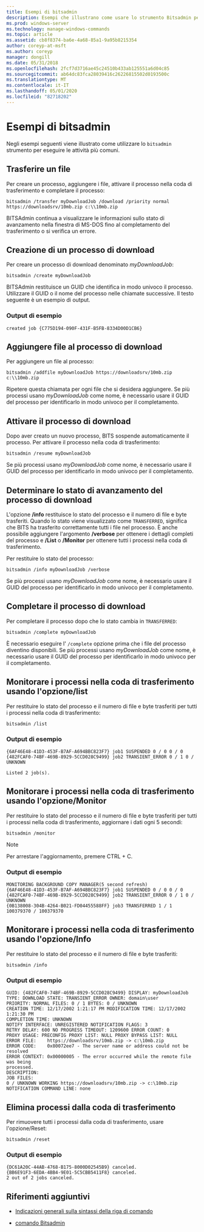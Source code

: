 ```yaml
---
title: Esempi di bitsadmin
description: Esempi che illustrano come usare lo strumento Bitsadmin per eseguire le attività più comuni.
ms.prod: windows-server
ms.technology: manage-windows-commands
ms.topic: article
ms.assetid: cb8f8374-ba6e-4a68-85a1-9a95b8215354
author: coreyp-at-msft
ms.author: coreyp
manager: dongill
ms.date: 05/31/2018
ms.openlocfilehash: 2fcf7d3716ae45c24510b433ab125551a6d04c85
ms.sourcegitcommit: ab64dc83fca28039416c26226815502d0193500c
ms.translationtype: MT
ms.contentlocale: it-IT
ms.lasthandoff: 05/01/2020
ms.locfileid: "82718202"
---
```

# <a name="bitsadmin-examples"></a>Esempi di bitsadmin

Negli esempi seguenti viene illustrato come utilizzare lo `bitsadmin` strumento per eseguire le attività più comuni.

## <a name="transfer-a-file"></a>Trasferire un file

Per creare un processo, aggiungere i file, attivare il processo nella coda di trasferimento e completare il processo:

`bitsadmin /transfer myDownloadJob /download /priority normal https://downloadsrv/10mb.zip c:\\10mb.zip`

BITSAdmin continua a visualizzare le informazioni sullo stato di avanzamento nella finestra di MS-DOS fino al completamento del trasferimento o si verifica un errore.

## <a name="create-a-download-job"></a>Creazione di un processo di download

Per creare un processo di download denominato *myDownloadJob*:

```
bitsadmin /create myDownloadJob
```

BITSAdmin restituisce un GUID che identifica in modo univoco il processo. Utilizzare il GUID o il nome del processo nelle chiamate successive. Il testo seguente è un esempio di output.

### <a name="sample-output"></a>Output di esempio

`created job {C775D194-090F-431F-B5FB-8334D00D1CB6}`

## <a name="add-files-to-the-download-job"></a>Aggiungere file al processo di download

Per aggiungere un file al processo:

```
bitsadmin /addfile myDownloadJob https://downloadsrv/10mb.zip c:\\10mb.zip
```

Ripetere questa chiamata per ogni file che si desidera aggiungere. Se più processi usano *myDownloadJob* come nome, è necessario usare il GUID del processo per identificarlo in modo univoco per il completamento.

## <a name="activate-the-download-job"></a>Attivare il processo di download

Dopo aver creato un nuovo processo, BITS sospende automaticamente il processo. Per attivare il processo nella coda di trasferimento:

```
bitsadmin /resume myDownloadJob
```

Se più processi usano *myDownloadJob* come nome, è necessario usare il GUID del processo per identificarlo in modo univoco per il completamento.

## <a name="determine-the-progress-of-the-download-job"></a>Determinare lo stato di avanzamento del processo di download

L'opzione **/info** restituisce lo stato del processo e il numero di file e byte trasferiti. Quando lo stato viene visualizzato come `TRANSFERRED`, significa che BITS ha trasferito correttamente tutti i file nel processo. È anche possibile aggiungere l'argomento **/verbose** per ottenere i dettagli completi del processo e **/List** o **/Monitor** per ottenere tutti i processi nella coda di trasferimento.

Per restituire lo stato del processo:

```
bitsadmin /info myDownloadJob /verbose
```

Se più processi usano *myDownloadJob* come nome, è necessario usare il GUID del processo per identificarlo in modo univoco per il completamento.

## <a name="complete-the-download-job"></a>Completare il processo di download

Per completare il processo dopo che lo stato cambia in `TRANSFERRED`:

```
bitsadmin /complete myDownloadJob
```

È necessario eseguire l' `/complete` opzione prima che i file del processo diventino disponibili. Se più processi usano *myDownloadJob* come nome, è necessario usare il GUID del processo per identificarlo in modo univoco per il completamento.

## <a name="monitor-jobs-in-the-transfer-queue-using-the-list-switch"></a>Monitorare i processi nella coda di trasferimento usando l'opzione/list

Per restituire lo stato del processo e il numero di file e byte trasferiti per tutti i processi nella coda di trasferimento:

```
bitsadmin /list
```

### <a name="sample-output"></a>Output di esempio

```
{6AF46E48-41D3-453F-B7AF-A694BBC823F7} job1 SUSPENDED 0 / 0 0 / 0
{482FCAF0-74BF-469B-8929-5CCD028C9499} job2 TRANSIENT_ERROR 0 / 1 0 / UNKNOWN

Listed 2 job(s).
```

## <a name="monitor-jobs-in-the-transfer-queue-using-the-monitor-switch"></a>Monitorare i processi nella coda di trasferimento usando l'opzione/Monitor

Per restituire lo stato del processo e il numero di file e byte trasferiti per tutti i processi nella coda di trasferimento, aggiornare i dati ogni 5 secondi:

```
bitsadmin /monitor
```

> [!NOTE]
> Per arrestare l'aggiornamento, premere CTRL + C.

### <a name="sample-output"></a>Output di esempio

```
MONITORING BACKGROUND COPY MANAGER(5 second refresh)
{6AF46E48-41D3-453F-B7AF-A694BBC823F7} job1 SUSPENDED 0 / 0 0 / 0
{482FCAF0-74BF-469B-8929-5CCD028C9499} job2 TRANSIENT_ERROR 0 / 1 0 / UNKNOWN
{0B138008-304B-4264-B021-FD04455588FF} job3 TRANSFERRED 1 / 1 100379370 / 100379370
```

## <a name="monitor-jobs-in-the-transfer-queue-using-the-info-switch"></a>Monitorare i processi nella coda di trasferimento usando l'opzione/Info

Per restituire lo stato del processo e il numero di file e byte trasferiti:

```
bitsadmin /info
```

### <a name="sample-output"></a>Output di esempio

```
GUID: {482FCAF0-74BF-469B-8929-5CCD028C9499} DISPLAY: myDownloadJob
TYPE: DOWNLOAD STATE: TRANSIENT_ERROR OWNER: domain\user
PRIORITY: NORMAL FILES: 0 / 1 BYTES: 0 / UNKNOWN
CREATION TIME: 12/17/2002 1:21:17 PM MODIFICATION TIME: 12/17/2002 1:21:30 PM
COMPLETION TIME: UNKNOWN
NOTIFY INTERFACE: UNREGISTERED NOTIFICATION FLAGS: 3
RETRY DELAY: 600 NO PROGRESS TIMEOUT: 1209600 ERROR COUNT: 0
PROXY USAGE: PRECONFIG PROXY LIST: NULL PROXY BYPASS LIST: NULL
ERROR FILE:    https://downloadsrv/10mb.zip -> c:\10mb.zip
ERROR CODE:    0x80072ee7 - The server name or address could not be resolved
ERROR CONTEXT: 0x00000005 - The error occurred while the remote file was being 
processed.
DESCRIPTION:
JOB FILES:
0 / UNKNOWN WORKING https://downloadsrv/10mb.zip -> c:\10mb.zip
NOTIFICATION COMMAND LINE: none
```

## <a name="delete-jobs-from-the-transfer-queue"></a>Elimina processi dalla coda di trasferimento

Per rimuovere tutti i processi dalla coda di trasferimento, usare l'opzione/Reset:

```
bitsadmin /reset
```

### <a name="sample-output"></a>Output di esempio

```
{DC61A20C-44AB-4768-B175-8000D02545B9} canceled.
{BB6E91F3-6EDA-4BB4-9E01-5C5CBB5411F8} canceled.
2 out of 2 jobs canceled.
```

## <a name="additional-references"></a>Riferimenti aggiuntivi

- [Indicazioni generali sulla sintassi della riga di comando](command-line-syntax-key.md)

- [comando Bitsadmin](bitsadmin.md)
